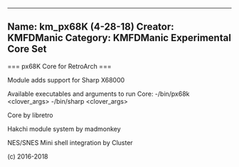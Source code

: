 -----------------------
Name: km_px68K (4-28-18)
Creator: KMFDManic
Category: KMFDManic Experimental Core Set
-----------------------
=== px68K Core for RetroArch ===

Module adds support for Sharp X68000

Available executables and arguments to run Core:
-/bin/px68k <rom> <clover_args>
-/bin/sharp <rom> <clover_args>

Core by libretro

Hakchi module system by madmonkey

NES/SNES Mini shell integration by Cluster

(c) 2016-2018
